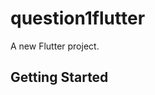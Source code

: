 # question1flutter

A new Flutter project.

## Getting Started

<img src="https://user-images.githubusercontent.com/17275354/175779449-fb4b7813-8dd3-4e3d-b7ff-b434daffbf22.gif" alt=""/>
